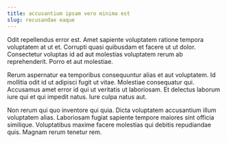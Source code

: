 ```yaml
---
title: accusantium ipsam vero minima est
slug: recusandae eaque
---
```


Odit repellendus error est. Amet sapiente voluptatem ratione tempora voluptatem at ut et. Corrupti quasi quibusdam et facere ut ut dolor. Consectetur voluptas id ad aut molestias voluptatem rerum ab reprehenderit. Porro et aut molestiae.

Rerum aspernatur ea temporibus consequuntur alias et aut voluptatem. Id mollitia odit id ut adipisci fugit ut vitae. Molestiae consequatur qui. Accusamus amet error id qui ut veritatis ut laboriosam. Et delectus laborum iure qui et qui impedit natus. Iure culpa natus aut.

Non rerum qui quo inventore qui quia. Dicta voluptatem accusantium illum voluptatem alias. Laboriosam fugiat sapiente tempore maiores sint officia similique. Voluptatibus maxime facere molestias qui debitis repudiandae quis. Magnam rerum tenetur rem.
